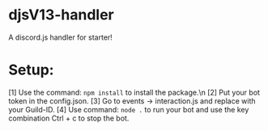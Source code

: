 # djsV13-handler
A discord.js handler for starter!

# Setup:
[1] Use the command: `npm install` to install the package.\n
[2] Put your bot token in the config.json.
[3] Go to events -> interaction.js and replace with your Guild-ID.
[4] Use command: `node .` to run your bot and use the key combination Ctrl + c to stop the bot.

